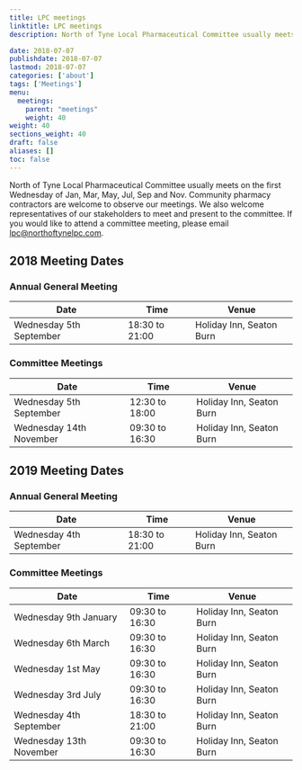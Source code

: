 ```yaml
---
title: LPC meetings
linktitle: LPC meetings
description: North of Tyne Local Pharmaceutical Committee usually meets on the first Wednesday of Jan, Mar, May, Jul, Sep and Nov.

date: 2018-07-07
publishdate: 2018-07-07
lastmod: 2018-07-07
categories: ['about']
tags: ['Meetings']
menu:
  meetings:
    parent: "meetings"
    weight: 40
weight: 40
sections_weight: 40
draft: false
aliases: []
toc: false
---
```


North of Tyne Local Pharmaceutical Committee usually meets on the first Wednesday of Jan, Mar, May, Jul, Sep and Nov. 
Community pharmacy contractors are welcome to observe our meetings. 
We also welcome representatives of our stakeholders to meet and present to the committee. 
If you would like to attend a committee meeting, please email [lpc@northoftynelpc.com](mailto:lpc@northoftynelpc.com).  

## 2018 Meeting Dates

### Annual General Meeting

  <div class="overflow-auto">
    <table class="f6 w-100 mw8 center" cellspacing="0">
      <thead>
        <tr class="stripe-dark">
          <th class="fw6 tl pa3 bg-white">Date</th>
          <th class="fw6 tl pa3 bg-white">Time</th>
          <th class="fw6 tl pa3 bg-white">Venue</th>
        </tr>
      </thead>
      <tbody class="lh-copy">
        <tr class="stripe-dark">
          <td class="pa3">Wednesday 5th September</td>
          <td class="pa3">18:30 to 21:00</td>
          <td class="pa3">Holiday Inn, Seaton Burn</td>
        </tr>
      </tbody>
    </table>
  </div>

### Committee Meetings

  <div class="overflow-auto">
    <table class="f6 w-100 mw8 center" cellspacing="0">
      <thead>
        <tr class="stripe-dark">
          <th class="fw6 tl pa3 bg-white">Date</th>
          <th class="fw6 tl pa3 bg-white">Time</th>
          <th class="fw6 tl pa3 bg-white">Venue</th>
        </tr>
      </thead>
      <tbody class="lh-copy">
        <tr class="stripe-dark">
          <td class="pa3">Wednesday 5th September</td>
          <td class="pa3">12:30 to 18:00</td>
          <td class="pa3">Holiday Inn, Seaton Burn</td>
        </tr>
        <tr class="stripe-dark">
          <td class="pa3">Wednesday 14th November</td>
          <td class="pa3">09:30 to 16:30</td>
          <td class="pa3">Holiday Inn, Seaton Burn</td>
        </tr>
      </tbody>
    </table>
  </div>


## 2019 Meeting Dates

### Annual General Meeting

  <div class="overflow-auto">
    <table class="f6 w-100 mw8 center" cellspacing="0">
      <thead>
        <tr class="stripe-dark">
          <th class="fw6 tl pa3 bg-white">Date</th>
          <th class="fw6 tl pa3 bg-white">Time</th>
          <th class="fw6 tl pa3 bg-white">Venue</th>
        </tr>
      </thead>
      <tbody class="lh-copy">
        <tr class="stripe-dark">
          <td class="pa3">Wednesday 4th September</td>
          <td class="pa3">18:30 to 21:00</td>
          <td class="pa3">Holiday Inn, Seaton Burn</td>
        </tr>
      </tbody>
    </table>
  </div>

### Committee Meetings

  <div class="overflow-auto">
    <table class="f6 w-100 mw8 center" cellspacing="0">
      <thead>
        <tr class="stripe-dark">
          <th class="fw6 tl pa3 bg-white">Date</th>
          <th class="fw6 tl pa3 bg-white">Time</th>
          <th class="fw6 tl pa3 bg-white">Venue</th>
        </tr>
      </thead>
      <tbody class="lh-copy">
        <tr class="stripe-dark">
          <td class="pa3">Wednesday 9th January</td>
          <td class="pa3">09:30 to 16:30</td>
          <td class="pa3">Holiday Inn, Seaton Burn</td>
        </tr>
        <tr class="stripe-dark">
          <td class="pa3">Wednesday 6th March</td>
          <td class="pa3">09:30 to 16:30</td>
          <td class="pa3">Holiday Inn, Seaton Burn</td>
        </tr>
        <tr class="stripe-dark">
          <td class="pa3">Wednesday 1st May</td>
          <td class="pa3">09:30 to 16:30</td>
          <td class="pa3">Holiday Inn, Seaton Burn</td>
        </tr>
		<tr class="stripe-dark">
          <td class="pa3">Wednesday 3rd July</td>
          <td class="pa3">09:30 to 16:30</td>
          <td class="pa3">Holiday Inn, Seaton Burn</td>
        </tr>
        <tr class="stripe-dark">
          <td class="pa3">Wednesday 4th September</td>
          <td class="pa3">18:30 to 21:00</td>
          <td class="pa3">Holiday Inn, Seaton Burn</td>
        </tr>
        <tr class="stripe-dark">
          <td class="pa3">Wednesday 13th November</td>
          <td class="pa3">09:30 to 16:30</td>
          <td class="pa3">Holiday Inn, Seaton Burn</td>
        </tr>       
      </tbody>
    </table>
  </div>
